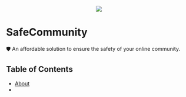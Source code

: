 <p align="center">
  <img src="https://github.com/AIGGEZ/safecommunity/blob/main/public/logo.png?raw=true" />
</p>

# SafeCommunity

🛡️ An affordable solution to ensure the safety of your online community.

## Table of Contents
* [About](#about)
* 